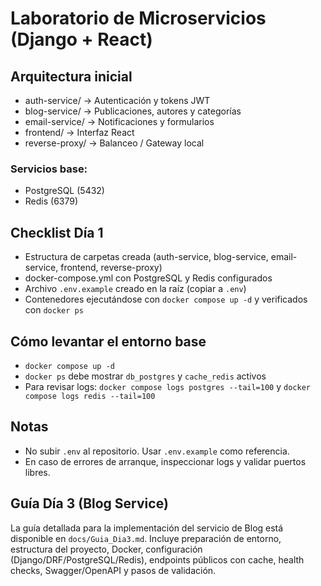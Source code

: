 # Laboratorio de Microservicios (Django + React)

## Arquitectura inicial

- auth-service/      → Autenticación y tokens JWT
- blog-service/      → Publicaciones, autores y categorías
- email-service/     → Notificaciones y formularios
- frontend/          → Interfaz React
- reverse-proxy/     → Balanceo / Gateway local

### Servicios base:
- PostgreSQL (5432)
- Redis (6379)
## Checklist Día 1
- Estructura de carpetas creada (auth-service, blog-service, email-service, frontend, reverse-proxy)
- docker-compose.yml con PostgreSQL y Redis configurados
- Archivo `.env.example` creado en la raíz (copiar a `.env`)
- Contenedores ejecutándose con `docker compose up -d` y verificados con `docker ps`

## Cómo levantar el entorno base
- `docker compose up -d`
- `docker ps` debe mostrar `db_postgres` y `cache_redis` activos
- Para revisar logs: `docker compose logs postgres --tail=100` y `docker compose logs redis --tail=100`

## Notas
- No subir `.env` al repositorio. Usar `.env.example` como referencia.
- En caso de errores de arranque, inspeccionar logs y validar puertos libres.
## Guía Día 3 (Blog Service)

La guía detallada para la implementación del servicio de Blog está disponible en `docs/Guia_Dia3.md`. Incluye preparación de entorno, estructura del proyecto, Docker, configuración (Django/DRF/PostgreSQL/Redis), endpoints públicos con cache, health checks, Swagger/OpenAPI y pasos de validación.